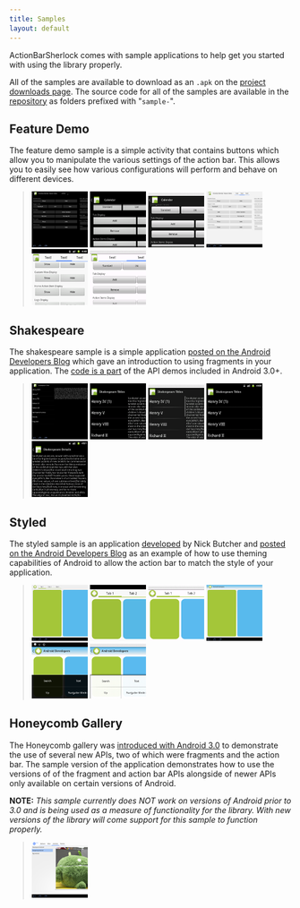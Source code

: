 ```yaml
---
title: Samples
layout: default
---
```



ActionBarSherlock comes with sample applications to help get you started with
using the library properly.

All of the samples are available to download as an `.apk` on the [project
downloads page][DL]. The source code for all of the samples are available in
the [repository][REPO] as folders prefixed with "`sample-`".


Feature Demo
------------

The feature demo sample is a simple activity that contains buttons which allow
you to manipulate the various settings of the action bar. This allows you to
easily see how various configurations will perform and behave on different
devices.

> [![Feature Demo 01 on 3.1][S_DEMO_01_3T]][S_DEMO_01_3]
> [![Feature Demo 01 on 2.3.3][S_DEMO_01_2T]][S_DEMO_01_2]
> [![Feature Demo 01 on 1.6][S_DEMO_01_1T]][S_DEMO_01_1]
> [![Feature Demo 02 on 3.1][S_DEMO_02_3T]][S_DEMO_02_3]
> [![Feature Demo 02 on 2.3.3][S_DEMO_02_2T]][S_DEMO_02_2]
> [![Feature Demo 02 on 1.6][S_DEMO_02_1T]][S_DEMO_02_1]


Shakespeare
-----------

The shakespeare sample is a simple application [posted on the Android
Developers Blog][SHAKE_POST] which gave an introduction to using fragments in
your application. The [code is a part][SHAKE_CODE] of the API demos included
in Android 3.0+.

> [![Shakespeare 01 on 3.1][S_SHAKE_01_3T]][S_SHAKE_01_3]
> [![Shakespeare 01 on 2.3.3][S_SHAKE_01_2T]][S_SHAKE_01_2]
> [![Shakespeare 01 on 1.6][S_SHAKE_01_1T]][S_SHAKE_01_1]
> [![Shakespeare 02 on 2.3.3][S_SHAKE_02_2T]][S_SHAKE_02_2]
> [![Shakespeare 03 on 2.3.3][S_SHAKE_03_2T]][S_SHAKE_03_2]


Styled
------

The styled sample is an application [developed][STYLED_REPO] by Nick Butcher
and [posted on the Android Developers Blog][STYLED_POST] as an example of how to
use theming capabilities of Android to allow the action bar to match the style
of your application.

> [![Styled 01 on 3.1][S_STYLED_01_3T]][S_STYLED_01_3]
> [![Styled 01 on 2.3.3][S_STYLED_01_2T]][S_STYLED_01_2]
> [![Styled 01 on 1.6][S_STYLED_01_1T]][S_STYLED_01_1]
> [![Styled 02 on 3.1][S_STYLED_02_3T]][S_STYLED_02_3]
> [![Styled 02 on 2.3.3][S_STYLED_02_2T]][S_STYLED_02_2]
> [![Styled 02 on 1.6][S_STYLED_02_1T]][S_STYLED_02_1]


Honeycomb Gallery
-----------------

The Honeycomb gallery was [introduced with Android 3.0][GALLERY_CODE] to
demonstrate the use of several new APIs, two of which were fragments and the
action bar. The sample version of the application demonstrates how to use the
versions of of the fragment and action bar APIs alongside of newer APIs only
available on certain versions of Android.

**NOTE:** _This sample currently does NOT work on versions of Android prior to
3.0 and is being used as a measure of functionality for the library. With new
versions of the library will come support for this sample to function properly._

> [![Honecomb Gallery 01 on 3.0][S_GALLERY_01_3T]][S_GALLERY_01_3]






 [REPO]: https://github.com/JakeWharton/ActionBarSherlock
 [DL]: https://github.com/JakeWharton/ActionBarSherlock/downloads
 [SHAKE_POST]: http://android-developers.blogspot.com/2011/02/android-30-fragments-api.html
 [SHAKE_CODE]: http://developer.android.com/resources/samples/ApiDemos/src/com/example/android/apis/app/FragmentLayout.html
 [STYLED_POST]: http://android-developers.blogspot.com/2011/04/customizing-action-bar.html
 [STYLED_REPO]: http://code.google.com/p/styled-action-bar/
 [GALLERY_CODE]: http://developer.android.com/resources/samples/HoneycombGallery/index.html
 [S_DEMO_01_1]: /static/sample_featuredemo_01_1.6.png
 [S_DEMO_01_1T]: /static/sample_featuredemo_01_1.6.thumb.png
 [S_DEMO_01_2]: /static/sample_featuredemo_01_2.3.3.png
 [S_DEMO_01_2T]: /static/sample_featuredemo_01_2.3.3.thumb.png
 [S_DEMO_01_3]: /static/sample_featuredemo_01_3.1.png
 [S_DEMO_01_3T]: /static/sample_featuredemo_01_3.1.thumb.png
 [S_DEMO_02_1]: /static/sample_featuredemo_02_1.6.png
 [S_DEMO_02_1T]: /static/sample_featuredemo_02_1.6.thumb.png
 [S_DEMO_02_2]: /static/sample_featuredemo_02_2.3.3.png
 [S_DEMO_02_2T]: /static/sample_featuredemo_02_2.3.3.thumb.png
 [S_DEMO_02_3]: /static/sample_featuredemo_02_3.1.png
 [S_DEMO_02_3T]: /static/sample_featuredemo_02_3.1.thumb.png
 [S_GALLERY_01_3]: /static/sample_hcgallery_01_3.0.png
 [S_GALLERY_01_3T]: /static/sample_hcgallery_01_3.0.thumb.png
 [S_SHAKE_01_1]: /static/sample_shakespeare_01_1.6.png
 [S_SHAKE_01_1T]: /static/sample_shakespeare_01_1.6.thumb.png
 [S_SHAKE_01_2]: /static/sample_shakespeare_01_2.3.3.png
 [S_SHAKE_01_2T]: /static/sample_shakespeare_01_2.3.3.thumb.png
 [S_SHAKE_01_3]: /static/sample_shakespeare_01_3.1.png
 [S_SHAKE_01_3T]: /static/sample_shakespeare_01_3.1.thumb.png
 [S_SHAKE_02_2]: /static/sample_shakespeare_02_2.3.3.png
 [S_SHAKE_02_2T]: /static/sample_shakespeare_02_2.3.3.thumb.png
 [S_SHAKE_03_2]: /static/sample_shakespeare_03_2.3.3.png
 [S_SHAKE_03_2T]: /static/sample_shakespeare_03_2.3.3.thumb.png
 [S_STYLED_01_1]: /static/sample_styled_01_1.6.png
 [S_STYLED_01_1T]: /static/sample_styled_01_1.6.thumb.png
 [S_STYLED_01_2]: /static/sample_styled_01_2.3.3.png
 [S_STYLED_01_2T]: /static/sample_styled_01_2.3.3.thumb.png
 [S_STYLED_01_3]: /static/sample_styled_01_3.1.png
 [S_STYLED_01_3T]: /static/sample_styled_01_3.1.thumb.png
 [S_STYLED_02_1]: /static/sample_styled_02_1.6.png
 [S_STYLED_02_1T]: /static/sample_styled_02_1.6.thumb.png
 [S_STYLED_02_2]: /static/sample_styled_02_2.3.3.png
 [S_STYLED_02_2T]: /static/sample_styled_02_2.3.3.thumb.png
 [S_STYLED_02_3]: /static/sample_styled_02_3.1.png
 [S_STYLED_02_3T]: /static/sample_styled_02_3.1.thumb.png
